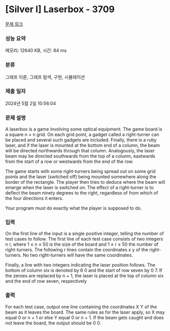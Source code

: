 # [Silver I] Laserbox - 3709 

[문제 링크](https://www.acmicpc.net/problem/3709) 

### 성능 요약

메모리: 12640 KB, 시간: 84 ms

### 분류

그래프 이론, 그래프 탐색, 구현, 시뮬레이션

### 제출 일자

2024년 5월 2일 10:56:04

### 문제 설명

<p>A laserbox is a game involving some optical equipment. The game board is a square n × n grid. On each grid point, a gadget called a right-turner can be placed and several such gadgets are included. Finally, there is a ruby laser, and if the laser is mounted at the bottom end of a column, the beam will be directed northwards through that column. Analogously, the laser beam may be directed southwards from the top of a column, eastwards from the start of a row or westwards from the end of the row.</p>

<p>The game starts with some right-turners being spread out on some grid points and the laser (switched off) being mounted somewhere along the border of the rectangle. The player then tries to deduce where the beam will emerge when the laser is switched on. The effect of a right-turner is to deflect the beam ninety degrees to the right, regardless of from which of the four directions it enters.</p>

<p>Your program must do exactly what the player is supposed to do.</p>

### 입력 

 <p>On the first line of the input is a single positive integer, telling the number of test cases to follow. The first line of each test case consists of two integers n r, where 1 ≤ n ≤ 50 is the size of the board and 1 ≤ r ≤ 50 the number of right-turners. The following r lines contain the coordinates x y of the right-turners. No two right-turners will have the same coordinates.</p>

<p>Finally, a line with two integers indicating the laser position follows. The bottom of column six is denoted by 6 0 and the start of row seven by 0 7. If the zeroes are replaced by n + 1, the laser is placed at the top of column six and the end of row seven, respectively</p>

### 출력 

 <p>For each test case, output one line containing the coordinates X Y of the beam as it leaves the board. The same rules as for the laser apply, so X may equal 0 or n + 1 or else Y equal 0 or n + 1. If the beam gets caught and does not leave the board, the output should be 0 0.</p>

